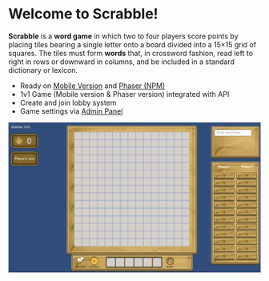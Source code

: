 # Welcome to Scrabble!

**Scrabble** is a **word game** in which two to four players score points by placing tiles bearing a single letter onto a board divided into a 15×15 grid of squares. The tiles must form **words** that, in crossword fashion, read left to right in rows or downward in columns, and be included in a standard dictionary or lexicon.

 - Ready on [Mobile Version](http://gate.git/asep.darmawan/Scrabble) and [Phaser (NPM)](http://gate.git/asep.darmawan/npmPhaser)
 - 1v1 Game (Mobile version & Phaser version) integrated with API
 - Create and join lobby system
 - Game settings via [Admin Panel](http://gate.git/asep.darmawan/AdminPanel)


 ![Scrabble](Welcome.PNG)